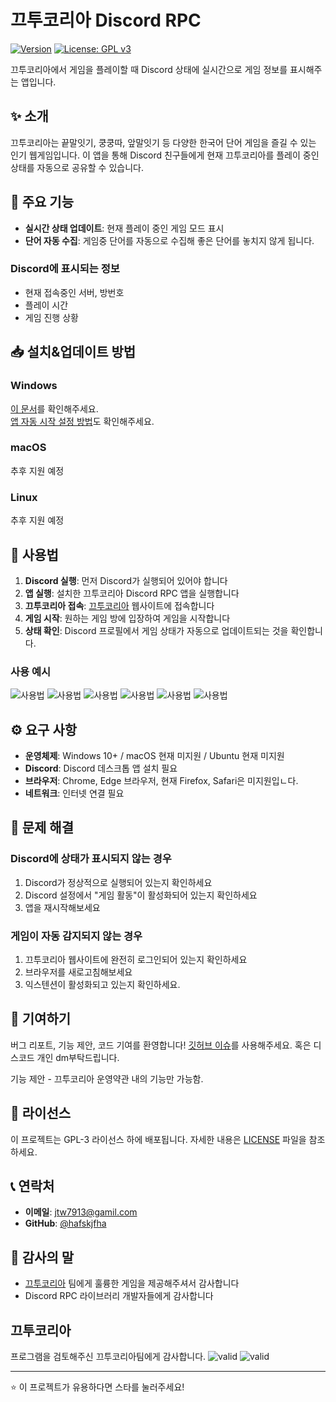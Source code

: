 # 끄투코리아 Discord RPC

[![Version](https://img.shields.io/badge/version-0.2.0-blue.svg)](https://github.com/yourusername/kkutu-discord-rpc/releases)
[![License: GPL v3](https://img.shields.io/badge/License-GPLv3-green.svg)](LICENSE)

끄투코리아에서 게임을 플레이할 때 Discord 상태에 실시간으로 게임 정보를 표시해주는 앱입니다.

## ✨ 소개

끄투코리아는 끝말잇기, 쿵쿵따, 앞말잇기 등 다양한 한국어 단어 게임을 즐길 수 있는 인기 웹게임입니다. 이 앱을 통해 Discord 친구들에게 현재 끄투코리아를 플레이 중인 상태를 자동으로 공유할 수 있습니다.


## 🚀 주요 기능

- **실시간 상태 업데이트**: 현재 플레이 중인 게임 모드 표시
- **단어 자동 수집**: 게임중 단어를 자동으로 수집해 좋은 단어를 놓치지 않게 됩니다.

### Discord에 표시되는 정보
- 현재 접속중인 서버, 방번호
- 플레이 시간
- 게임 진행 상황

## 📥 설치&업데이트 방법

### Windows
[이 문서](./docs/install_window.md)를 확인해주세요. <br/>
[앱 자동 시작 설정 방법](./docs/autostart_window.md)도 확인해주세요.

### macOS
추후 지원 예정

### Linux
추후 지원 예정

## 🎯 사용법

1. **Discord 실행**: 먼저 Discord가 실행되어 있어야 합니다
2. **앱 실행**: 설치한 끄투코리아 Discord RPC 앱을 실행합니다
3. **끄투코리아 접속**: [끄투코리아](https://kkutu.co.kr) 웹사이트에 접속합니다
4. **게임 시작**: 원하는 게임 방에 입장하여 게임을 시작합니다
5. **상태 확인**: Discord 프로필에서 게임 상태가 자동으로 업데이트되는 것을 확인합니다.

### 사용 예시
![사용법](./docs/img/used_1.png)
![사용법](./docs/img/used_2.png)
![사용법](./docs/img/used_3.png)
![사용법](./docs/img/used_4.png)
![사용법](./docs/img/used_5.png)
![사용법](./docs/img/used_6.png)

## ⚙️ 요구 사항

- **운영체제**: Windows 10+ / macOS 현재 미지원 / Ubuntu 현재 미지원
- **Discord**: Discord 데스크톱 앱 설치 필요
- **브라우저**: Chrome, Edge 브라우저, 현재 Firefox, Safari은 미지원입ㄴ다.
- **네트워크**: 인터넷 연결 필요

## 🔧 문제 해결

### Discord에 상태가 표시되지 않는 경우
1. Discord가 정상적으로 실행되어 있는지 확인하세요
2. Discord 설정에서 "게임 활동"이 활성화되어 있는지 확인하세요
3. 앱을 재시작해보세요

### 게임이 자동 감지되지 않는 경우
1. 끄투코리아 웹사이트에 완전히 로그인되어 있는지 확인하세요
2. 브라우저를 새로고침해보세요
3. 익스텐션이 활성화되고 있는지 확인하세요.

## 🤝 기여하기

버그 리포트, 기능 제안, 코드 기여를 환영합니다!
[깃허브 이슈](https://github.com/hafskjfha/kkuko-extension-download/issues)를 사용해주세요. 혹은 디스코드 개인 dm부탁드립니다.

기능 제안 - 끄투코리아 운영약관 내의 기능만 가능함.

## 📄 라이선스

이 프로젝트는 GPL-3 라이선스 하에 배포됩니다. 자세한 내용은 [LICENSE](LICENSE) 파일을 참조하세요.

## 📞 연락처

- **이메일**: jtw7913@gamil.com
- **GitHub**: [@hafskjfha](https://github.com/hafskjfha)

## 🙏 감사의 말

- [끄투코리아](https://kkutu.co.kr) 팀에게 훌륭한 게임을 제공해주셔서 감사합니다
- Discord RPC 라이브러리 개발자들에게 감사합니다

## 끄투코리아
프로그램을 검토해주신 끄투코리아팀에게 감사합니다.
![valid](./docs/img/Screenshot_20250820_101032_Gmail.jpg)
![valid](./docs/img/image.png)

---

⭐ 이 프로젝트가 유용하다면 스타를 눌러주세요!
